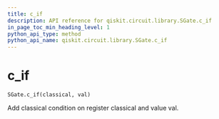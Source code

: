 ```yaml
---
title: c_if
description: API reference for qiskit.circuit.library.SGate.c_if
in_page_toc_min_heading_level: 1
python_api_type: method
python_api_name: qiskit.circuit.library.SGate.c_if
---
```


# c\_if

<span id="qiskit.circuit.library.SGate.c_if" />

`SGate.c_if(classical, val)`

Add classical condition on register classical and value val.


